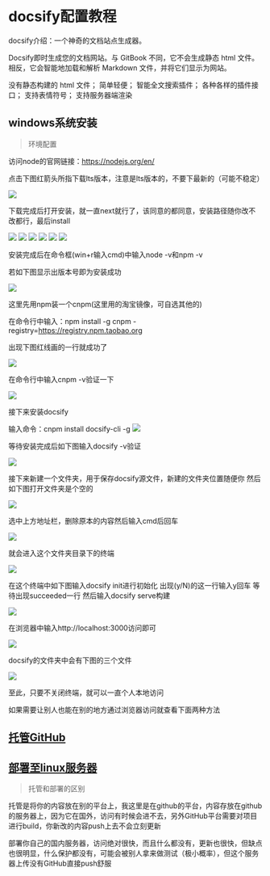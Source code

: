 # docsify配置教程

docsify介绍：一个神奇的文档站点生成器。

Docsify即时生成您的文档网站。与 GitBook 不同，它不会生成静态 html 文件。相反，它会智能地加载和解析 Markdown 文件，并将它们显示为网站。

没有静态构建的 html 文件；
简单轻便；
智能全文搜索插件；
各种各样的插件接口；
支持表情符号；
支持服务器端渲染

## windows系统安装

> 环境配置

访问node的官网链接：https://nodejs.org/en/

点击下图红箭头所指下载lts版本，注意是lts版本的，不要下最新的（可能不稳定）

![](https://pic.xhcheats.cn/assets/2023/12/24/010331.png)

下载完成后打开安装，就一直next就行了，该同意的都同意，安装路径随你改不改都行，最后install

![](https://pic.xhcheats.cn/assets/2023/12/24/010337.png)
![](https://pic.xhcheats.cn/assets/2023/12/24/010344.png)
![](https://pic.xhcheats.cn/assets/2023/12/24/010350.png)
![](https://pic.xhcheats.cn/assets/2023/12/24/010356.png)
![](https://pic.xhcheats.cn/assets/2023/12/24/010403.png)
![](https://pic.xhcheats.cn/assets/2023/12/24/010413.png)

安装完成后在命令框(win+r输入cmd)中输入node -v和npm -v

若如下图显示出版本号即为安装成功

![](https://pic.xhcheats.cn/assets/2023/12/24/010420.png)

这里先用npm装一个cnpm(这里用的淘宝镜像，可自选其他的)

在命令行中输入：npm install -g cnpm -registry=https://registry.npm.taobao.org

出现下图红线画的一行就成功了

![](https://pic.xhcheats.cn/assets/2023/12/24/010429.png)

在命令行中输入cnpm -v验证一下

![](https://pic.xhcheats.cn/assets/2023/12/24/010448.png)

接下来安装docsify

输入命令：cnpm install docsify-cli -g
![](https://pic.xhcheats.cn/assets/2023/12/24/010454.png)

等待安装完成后如下图输入docsify -v验证

![](https://pic.xhcheats.cn/assets/2023/12/24/010502.png)

接下来新建一个文件夹，用于保存docsify源文件，新建的文件夹位置随便你
然后如下图打开文件夹是个空的

![](https://pic.xhcheats.cn/assets/2023/12/24/010510.png)

选中上方地址栏，删除原本的内容然后输入cmd后回车

![](https://pic.xhcheats.cn/assets/2023/12/24/010515.png)

就会进入这个文件夹目录下的终端

![](https://pic.xhcheats.cn/assets/2023/12/24/010525.png)

在这个终端中如下图输入docsify init进行初始化
出现(y/N)的这一行输入y回车
等待出现succeeded一行
然后输入docsify serve构建

![](https://pic.xhcheats.cn/assets/2023/12/24/010532.png)

在浏览器中输入http://localhost:3000访问即可

![](https://pic.xhcheats.cn/assets/2023/12/24/010541.png)

docsify的文件夹中会有下图的三个文件

![](https://pic.xhcheats.cn/assets/2023/12/24/010546.png)

至此，只要不关闭终端，就可以一直个人本地访问

如果需要让别人也能在别的地方通过浏览器访问就查看下面两种方法

## [托管GitHub](docsify1.md)

## [部署至linux服务器](docsify2.md)

> 托管和部署的区别

托管是将你的内容放在别的平台上，我这里是在github的平台，内容存放在github的服务器上，因为它在国外，访问有时候会进不去，另外GitHub平台需要对项目进行build，你新改的内容push上去不会立刻更新

部署你自己的国内服务器，访问绝对很快，而且什么都没有，更新也很快，但缺点也很明显，什么保护都没有，可能会被别人拿来做测试（极小概率），但这个服务器上传没有GitHub直接push舒服
